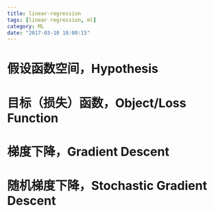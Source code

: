 ```yaml
---
title: linear-regression
tags: [linear regression, ml]
category: ML
date: "2017-03-10 18:00:15"
---
```


# 假设函数空间，Hypothesis
# 目标（损失）函数，Object/Loss Function

# 梯度下降，Gradient Descent

# 随机梯度下降，Stochastic Gradient Descent
